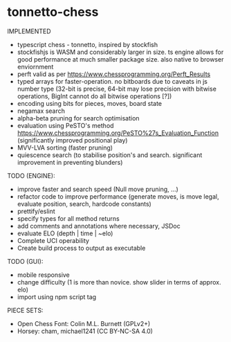 # tonnetto-chess

IMPLEMENTED
- typescript chess - tonnetto, inspired by stockfish
- stockfishjs is WASM and considerably larger in size. ts engine allows for good performance at much smaller package size. also native to browser enviornment
- perft valid as per https://www.chessprogramming.org/Perft_Results
- typed arrays for faster-operation. no bitboards due to caveats in js number type (32-bit is precise, 64-bit may lose precision with bitwise operations, BigInt cannot do all bitwise operations [?])
- encoding using bits for pieces, moves, board state
- negamax search
- alpha-beta pruning for search optimisation
- evaluation using PeSTO's method https://www.chessprogramming.org/PeSTO%27s_Evaluation_Function (significantly improved positional play)
- MVV-LVA sorting (faster pruning)
- quiescence search (to stabilise position's and search. significant improvement in preventing blunders)


TODO (ENGINE):
- improve faster and search speed (Null move pruning, ...)
- refactor code to improve performance (generate moves, is move legal, evaluate position, search, hardcode constants)
- prettify/eslint
- specify types for all method returns
- add comments and annotations where necessary, JSDoc
- evaluate ELO (depth | time | ~elo)
- Complete UCI operability
- Create build process to output as executable


TODO (GUI):
- mobile responsive
- change difficulty (1 is more than novice. show slider in terms of approx. elo)
- import using npm script tag


PIECE SETS:
- Open Chess Font: Colin M.L. Burnett (GPLv2+)
- Horsey: cham, michael1241 (CC BY-NC-SA 4.0)